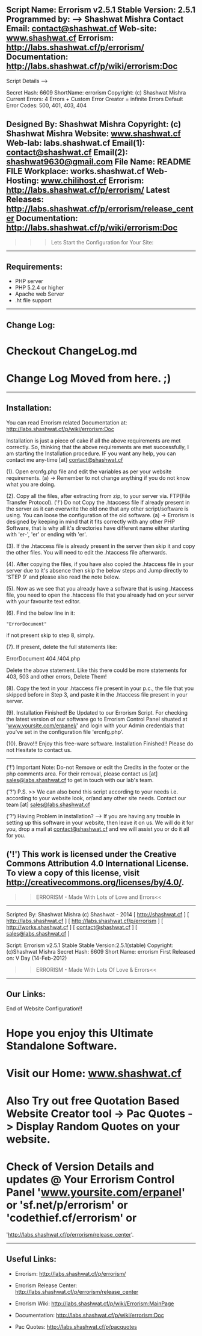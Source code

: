 
Script Name: Errorism v2.5.1
Stable Version: 2.5.1
Programmed by: --> Shashwat Mishra
Contact Email: contact@shashwat.cf
Web-site: www.shashwat.cf
Errorism: http://labs.shashwat.cf/p/errorism/
Documentation: http://labs.shashwat.cf/p/wiki/errorism:Doc
----------------

Script Details -->

Secret Hash: 6609
ShortName: errorism
Copyright: (c) Shashwat Mishra
Current Errors: 4 Errors + Custom Error Creator = infinite Errors
Default Error Codes: 500, 401, 403, 404

Designed By: Shashwat Mishra
Copyright: (c) Shashwat Mishra
Website: www.shashwat.cf
Web-lab: labs.shashwat.cf
Email(1): contact@shashwat.cf
Email(2): shashwat9630@gmail.com
File Name: README FILE
Workplace: works.shashwat.cf
Web-Hosting: www.chilihost.cf
Errorism: http://labs.shashwat.cf/p/errorism/
Latest Releases: http://labs.shashwat.cf/p/errorism/release_center
Documentation: http://labs.shashwat.cf/p/wiki/errorism:Doc
-----------------

>>> Lets Start the Configuration for Your Site:

----------------------------
Requirements:
----------------------------

* PHP server
* PHP 5.2.4 or higher
* Apache web Server
* .ht file support

----------------------------
Change Log:
----------------------------

# Checkout ChangeLog.md
# Change Log Moved from here. ;)

----------------------------
Installation:
----------------------------
 You can read Errorism related Documentation at: http://labs.shashwat.cf/p/wiki/errorism:Doc
 
 
Installation is just a piece of cake if all the above requirements are met correctly. So, thinking that the above requirements are met successfully, I am starting the Installation procedure. IF you want any help, you can contact me any-time [at] contact@shashwat.cf


(1). Open ercnfg.php file and edit the variables as per your website requirements.
	(a) -> Remember to not change anything if you do not know what you are doing.

(2). Copy all the files, after extracting from zip, to your server via. FTP(File Transfer Protocol).
('!') Do not Copy the .htaccess file if already present in the server as it can overwrite the old one that any other script/software is using. You can loose the configuration of the old software.
	(a) -> Errorism is designed by keeping in mind that it fits correctly with any other PHP Software, that is why all it's directories have different name either starting with 'er-', 'er' or ending with 'er'.

(3). If the .htaccess file is already present in the server then skip it and copy the other files. You will need to edit the .htaccess file afterwards.

(4). After copying the files, if you have also copied the .htaccess file in your server due to it's absence then skip the below steps and Jump directly to 'STEP 9' and please also read the note below.

(5). Now as we see that you already have a software that is using .htaccess file, you need to open the .htaccess file that you already had on your server with your favourite text editor.

(6). Find the below line in it:

	"ErrorDocument"

if not present skip to step 8, simply.

(7). If present, delete the full statements like:

ErrorDocument 404 /404.php

Delete the above statement. Like this there could be more statements for 403, 503 and other errors, Delete Them!

(8). Copy the text in your .htaccess file present in your p.c., the file that you skipped before in Step 3, and paste it in the .htaccess file present in your server.

(9). Installation Finished! Be Updated to our Errorism Script. For checking the latest version of our software go to Errorism Control Panel situated at 'www.yoursite.com/erpanel/' and login with your Admin credentials that you've set in the configuration file 'ercnfg.php'.

(10). Bravo!!! Enjoy this free-ware software. Installation Finished!! Please do not Hesitate to contact us.


-------------------------

('!') Important Note:
Do-not Remove or edit the Credits in the footer or the php comments area. For their removal, please contact us [at] sales@labs.shashwat.cf to get in touch with our lab's team.

('?')
P.S. >> We can also bend this script according to your needs i.e. according to your website look, or/and any other site needs. Contact our team [at] sales@labs.shashwat.cf

('?') Having Problem in installation?
--> If you are having any trouble in setting up this software in your website, then leave it on us. We will do it for you, drop a mail at contact@shashwat.cf and we will assist you or do it all for you.

('!') This work is licensed under the Creative Commons Attribution 4.0 International License. To view a copy of this license, visit http://creativecommons.org/licenses/by/4.0/.
------------------------

>>ERRORISM - Made With Lots of Love and Errors<<

------------------------

 Scripted By:
 Shashwat Mishra
 (c) Shashwat - 2014
[ http://shashwat.cf ]
[ http://labs.shashwat.cf ]
[ http://labs.shashwat.cf/p/errorism ]
[ http://works.shashwat.cf ]
[ contact@shashwat.cf ]
[ sales@labs.shashwat.cf ]

 Script: Errorism v2.5.1 Stable
 Stable Version:2.5.1(stable)
 Copyright: (c)Shashwat Mishra
 Secret Hash: 6609
 Short Name: errorism
 First Released on: V Day (14-Feb-2012)

 
>>ERRORISM - Made With Lots Of Love & Errors<<


----------------------------
Our  Links:
----------------------------

End of Website Configuration!!

# Hope you enjoy this Ultimate Standalone Software.

# Visit our Home: www.shashwat.cf

# Also Try out free Quotation Based Website Creator tool -> Pac Quotes -> Display Random Quotes on your website.

# Check of Version Details and updates @ Your Errorism Control Panel 'www.yoursite.com/erpanel' or 'sf.net/p/errorism' or 'codethief.cf/errorism' or 

'http://labs.shashwat.cf/p/errorism/release_center'.

------------------------------------------------------------
Useful Links:
------------------------------------------------------------

* Errorism: http://labs.shashwat.cf/p/errorism/

* Errorism Release Center: http://labs.shashwat.cf/p/errorism/release_center

* Errorism Wiki: http://labs.shashwat.cf/p/wiki/Errorism:MainPage

* Documentation: http://labs.shashwat.cf/p/wiki/errorism:Doc

* Pac Quotes: http://labs.shashwat.cf/p/pacquotes


